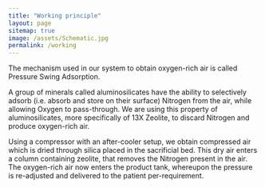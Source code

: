 ```yaml
---
title: "Working principle"
layout: page
sitemap: true
image: /assets/Schematic.jpg
permalink: /working
---
```

The mechanism used in our system to obtain oxygen-rich air is called Pressure Swing Adsorption. 

A group of minerals called aluminosilicates have the ability to selectively adsorb (i.e. absorb and store on their surface) Nitrogen from the air, while allowing Oxygen to pass-through. We are using this property of aluminosilicates, more specifically of 13X Zeolite, to discard Nitrogen and produce oxygen-rich air.

Using a compressor with an after-cooler setup, we obtain compressed air which is dried through silica placed in the sacrificial bed. This dry air enters a column containing zeolite, that removes the Nitrogen present in the air. The oxygen-rich air now enters the product tank, whereupon the pressure is re-adjusted and delivered to the patient per-requirement.